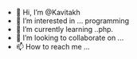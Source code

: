 - 👋 Hi, I’m @Kavitakh
- 👀 I’m interested in ... programming
- 🌱 I’m currently learning ..php.
- 💞️ I’m looking to collaborate on ...
- 📫 How to reach me ...

<!---
Kavitakh/Kavitakh is a ✨ special ✨ repository because its `README.md` (this file) appears on your GitHub profile.
You can click the Preview link to take a look at your changes.
--->
